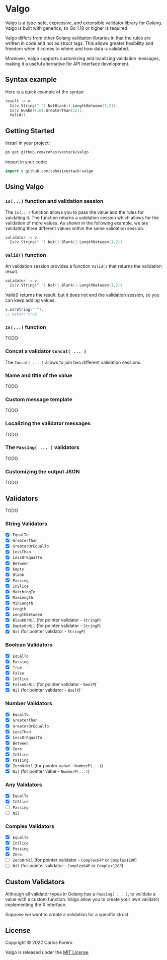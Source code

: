 # Valgo

Valgo is a type-safe, expressive, and extensible validator library for Golang. Valgo is built with generics, so Go 1.18 or higher is required.


Valgo differs from other Golang validation libraries in that the rules are written in code and not as struct tags. This allows greater flexibility and freedom when it comes to where and how data is validated.

Moreover, Valgo supports customizing and localizing validation messages, making it a useful alternative for API interface development.

## Syntax example

Here is a quick example of the syntax:

```go
result := v.
  Is(v.String(" ").NotBlank().LengthBetween(1,2)).
  Is(v.Number(10).GreaterThan(12)).
  Valid()
```

## Getting Started

Install in your project:

```bash
go get github.com/cohesivestack/valgo
```

Import in your code:
```go
import v github.com/cohesivestack/valgo
```

## Using Valgo

### `Is(...)` function and validation session

The `Is(...)` function allows you to pass the value and the rules for validating it. The function returns a validation session which allows for the validation of more values. As shown in the following example, we are validating three different values within the same validation session.

```go
validator := v.
  Is(v.String(" ").Not().Blank().LengthBetween(1,2))
```



### `Valid()` function

An validation session provides a function `Valid()` that returns the validation result.

```go
validator := v.
  Is(v.String(" ").Not().Blank().LengthBetween(1,2))
```

Valid() returns the result, but it does not end the validation session, so you can keep adding values.

```go
v.Is(String(" ").
// Return true
```

### `In(...)` function

TODO

### Concat a validator `Concat( ... )`

The `Concat( ... )` allows to join two different validation sessions.

### Name and title of the value

TODO

### Custom message template

TODO

### Localizing the validator messages

TODO

### The `Passing( ... )` validators

TODO

### Customizing the output JSON

TODO

## Validators

TODO

### String Validators

- [x] `EqualTo`
- [x] `GreaterThan`
- [x] `GreaterOrEqualTo`
- [x] `LessThan`
- [x] `LessOrEqualTo`
- [x] `Between`
- [x] `Empty`
- [x] `Blank`
- [x] `Passing`
- [x] `InSlice`
- [x] `MatchingTo`
- [x] `MaxLength`
- [x] `MinLength`
- [x] `Length`
- [x] `LengthBetween`
- [x] `BlankOrNil` (for pointer validator - `StringP`)
- [x] `EmptyOrNil` (for pointer validator - `StringP`)
- [x] `Nil` (for pointer validator - `StringP`)

### Boolean Validators

- [x] `EqualTo`
- [x] `Passing`
- [x] `True`
- [x] `False`
- [x] `InSlice`
- [x] `FalseOrNil` (for pointer validator - `BoolP`)`
- [x] `Nil` (for pointer validator - `BoolP`)`

### Number Validators

- [x] `EqualTo`
- [x] `GreaterThan`
- [x] `GreaterOrEqualTo`
- [x] `LessThan`
- [x] `LessOrEqualTo`
- [x] `Between`
- [x] `Zero`
- [x] `InSlice`
- [x] `Passing`
- [x] `ZeroOrNil` (for pointer value - `NumberP(...)`)
- [x] `Nil` (for pointer value - `NumberP(...)`)

### Any Validators

- [x] `EqualTo`
- [x] `InSlice`
- [ ] `Passing`
- [ ] `Nil`

### Complex Validators

- [x] `EqualTo`
- [x] `InSlice`
- [x] `Passing`
- [x] `Zero`
- [ ] `ZeroOrNil` (for pointer validator - `Complex64P` or `Complex128P`)
- [ ] `Nil` (for pointer validator - `Complex64P` or `Complex128P`)

## Custom Validators

Although all validator types in Golang has a `Passing( ... )`, to validate a value with a custom function. Valgo allow you to create your own validator implementing the X interface.

Suppose we want to create a validation for a specific struct


## License

Copyright © 2022 Carlos Forero

Valgo is released under the [MIT License](LICENSE)